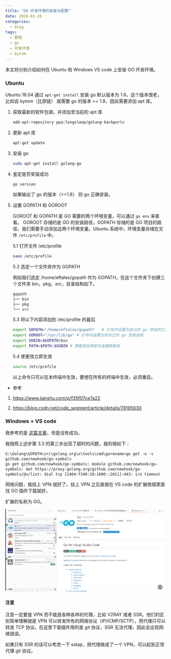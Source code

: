 ```yaml
---
title: "GO 开发环境的安装与配置"
date: 2020-01-26
categories:
  - blog
tags:
  - 教程
  - go
  - 开发环境
  - bytom
---
```


本文将分别介绍如何在 Ubuntu 和 Windows VS code 上安装 GO 开发环境。

### Ubuntu
Ubuntu 16.04 通过 `apt-get install` 安装 go 默认版本为 1.6，这个版本很老，比如说 bytom（比原链） 就需要 go 的版本 >= 1.8，因此需要添加 apt 库。

1. 获取最新的软件包源，并添加至当前的 apt 库

    ```bash
    add-apt-repository ppa:longsleep/golang-backports
    ```

2. 更新 apt 库

    ```bash
    apt-get update
    ```

3. 安装 go

    ```bash
    sudo apt-get install golang-go
    ```

4. 鉴定是否安装成功

    ```bash
    go version
    ```

    如果输出了 go 的版本（>=1.8） 则 go 正确安装。

5. 设置 GOPATH 和 GOROOT

    GOROOT 和 GOPATH 是 GO 需要的两个环境变量，可以通过 `go env` 来查看。 GOROOT 存储的是 GO 的安装路径，GOPATH 存储的是 GO 项目的路径，我们需要手动添加这两个环境变量。Ubuntu 系统中，环境变量存储在文件 `/etc/profile` 中。

    5.1 打开文件 /etc/profile 
      ```bash
      nano /etc/profile 
      ```
    5.2 选定一个文件夹作为 GOPATH

      例如我们选定 /home/eftales/gopath 作为 GOPATH，在这个文件夹下创建三个文件夹 bin，pkg，src，目录结构如下。
      ```text
      gopath
      ├── bin
      ├── pkg
      └── src
      ```

    5.3 将以下内容添加到 /etc/profile 的最后
      ```bash
      export GOPATH="/home/eftales/gopath"   # 引号内设置为自己的 go 项目的工作区间
      export GOROOT="/usr/lib/go" # 引号内设置为你自己的 go 安装目录
      export GOBIN=$GOPATH/bin
      export PATH=$PATH:$GOBIN # 原路径后用冒号连接新路径
      ```

    5.4 使更改立即生效
      ```bash
      source /etc/profile 
      ```

      以上命令只可以在本终端中生效，要想在所有的终端中生效，必须重启。


- 参考

1. https://www.jianshu.com/p/f35f07ce7a22

2. https://blog.csdn.net/code_segment/article/details/78195630

### Windows + VS code
我参考的是 [这篇文章](https://blog.csdn.net/u013295518/article/details/78766086)，但是没有成功。

我按照上述步骤 3.3 的第三步出现了超时的问题，报的错如下：

```text
G:\Golang\GOPATH\src\golang.org\x\tools\cmd\gorename>go get -u -v github.com/newhook/go-symbols
go get github.com/newhook/go-symbols: module github.com/newhook/go-symbols: Get https://proxy.golang.org/github.com/newhook/go-symbols/@v/list: dial tcp [2404:f340:10:1800::2011]:443: i/o timeout
```

网络问题，我挂上 VPN 就好了。挂上 VPN 之后直接在 VS code 的扩展商城里面找 GO 插件下载就好。

扩展的名称为 GO。

![](/assets/images/2020-01-26-go插件.png)

#### 注意
注意一定要是 VPN 而不能是各种各样的代理，比如 V2RAY 或者 SSR。他们的区别简单理解就是 VPN 可以转发所有的网络协议（IP/ICMP/SCTP），而代理只可以转发 TCP 协议。在这里下载插件用的是 git 协议，SSR 无法代理，因此会出现网络错误。

如果只有 SSR 的话可以考虑一下 sstap，把代理做成了一个 VPN，可以起到正常代理 git 协议。